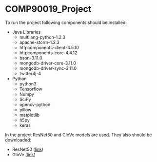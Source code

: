 # COMP90019_Project

To run the project following components should be installed:
- Java Libraries
  - multilang-python-1.2.3
  - apache-storm-1.2.3
  - httpcomponents-client-4.5.10
  - httpcomponents-core-4.4.12
  - bson-3.11.0
  - mongodb-driver-core-3.11.0
  - mongodb-driver-sync-3.11.0
  - twitter4j-4
- Python
  - python3
  - Tensorflow
  - Numpy
  - SciPy
  - opencv-python
  - pillow
  - matplotlib
  - h5py
  - keras
  
In the project ResNet50 and GloVe models are used. They also should be downloaded:
- ResNet50 ([link](https://github.com/fchollet/deep-learning-models/releases/tag/v0.2))
- GloVe ([link](https://nlp.stanford.edu/projects/glove/))
